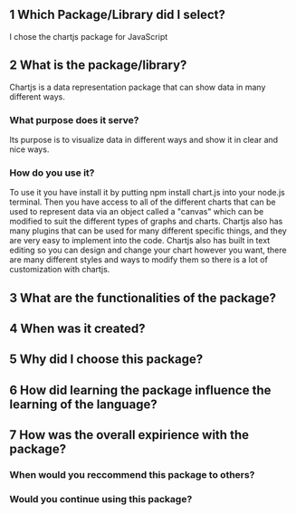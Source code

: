 ## 1 Which Package/Library did I select?
I chose the chartjs package for JavaScript 
## 2 What is the package/library?
Chartjs is a data representation package that can show data in many different ways.
### What purpose does it serve?
Its purpose is to visualize data in different ways and show it in clear and nice ways.
### How do you use it?
To use it you have install it by putting npm install chart.js into your node.js terminal. Then you have access to all of the different charts that can be used to represent data via an object called a "canvas" which can be modified to suit the different types of graphs and charts. Chartjs also has many plugins that can be used for many different specific things, and they are very easy to implement into the code. Chartjs also has built in text editing so you can design and change your chart however you want, there are many different styles and ways to modify them so there is a lot of customization with chartjs.

## 3 What are the functionalities of the package?

## 4 When was it created?

## 5 Why did I choose this package?

## 6 How did learning the package influence the learning of the language? 

## 7 How was the overall expirience with the package? 

### When would you reccommend this package to others? 

### Would you continue using this package?
